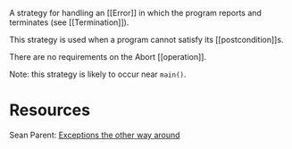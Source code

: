 A strategy for handling an [[Error]] in which the program reports and terminates (see [[Termination]]).

This strategy is used when a program cannot satisfy its [[postcondition]]s. 

There are no requirements on the Abort [[operation]].

Note: this strategy is likely to occur near `main()`.

# Resources
Sean Parent: [Exceptions the other way around](https://www.youtube.com/watch?v=mkkaAWNE-Ig)